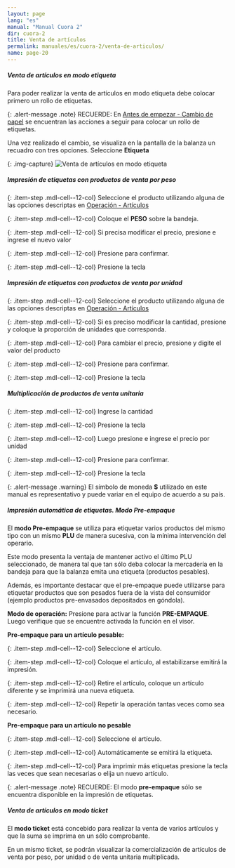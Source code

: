 ```yaml
---
layout: page
lang: "es"
manual: "Manual Cuora 2"
dir: cuora-2
title: Venta de artículos
permalink: manuales/es/cuora-2/venta-de-articulos/
name: page-20
---
```

##### Venta de artículos en modo etiqueta
Para poder realizar la venta de artículos en modo etiqueta debe colocar primero un rollo de etiquetas. 

{: .alert-message .note}
RECUERDE: En [Antes de empezar - Cambio de papel](../cambio-de-papel/index.html "Antes de empezar - Cambio de papel")  se encuentran las acciones a seguir para colocar un rollo de etiquetas.

Una vez realizado el cambio, se visualiza en la pantalla de la balanza un recuadro con tres opciones. Seleccione **Etiqueta**

{: .img-capture}
![Venta de artículos en modo etiqueta](../../../../images/es/cuora-2/cuora-neo-ventaetiqueta1.png "Venta de artículos en modo etiqueta")

##### Impresión de etiquetas con productos de venta por peso

{: .item-step  .mdl-cell--12-col} 
Seleccione el producto utilizando alguna de las opciones descriptas en [Operación - Artículos](../articulos/index.html "Operación - Artículos")

{: .item-step  .mdl-cell--12-col} 
Coloque el **PESO** sobre la bandeja.

{: .item-step  .mdl-cell--12-col} 
Si precisa modificar el precio, presione <span class="systel-tecla-28"><span class="path1"></span><span class="path2"></span><span class="path3"></span><span class="path4"></span></span> e ingrese el nuevo valor

{: .item-step  .mdl-cell--12-col} 
Presione <i class="systel-tecla-30 bg-2"></i> para confirmar.

{: .item-step  .mdl-cell--12-col} 
Presione la tecla <i class="systel-tecla-30 bg-2"></i>

##### Impresión de etiquetas con productos de venta por unidad

{: .item-step  .mdl-cell--12-col}
Seleccione el producto utilizando alguna de las opciones descriptas en [Operación - Artículos](../articulos/index.html "Operación - Artículos")

{: .item-step  .mdl-cell--12-col} 
Si es preciso modificar la cantidad, presione <i class="systel-tecla-29"></i> y coloque la proporción de unidades que corresponda.

{: .item-step  .mdl-cell--12-col} 
Para cambiar el precio, presione <span class="systel-tecla-28"><span class="path1"></span><span class="path2"></span><span class="path3"></span><span class="path4"></span></span> y digite el valor del producto 

{: .item-step  .mdl-cell--12-col} 
Presione <i class="systel-tecla-30 bg-2"></i> para confirmar.

{: .item-step  .mdl-cell--12-col} 
Presione la tecla <i class="systel-tecla-30 bg-2"></i>

##### Multiplicación de productos de venta unitaria

{: .item-step  .mdl-cell--12-col} 
Ingrese la cantidad

{: .item-step  .mdl-cell--12-col} 
Presione la tecla <i class="systel-tecla-29"></i>

{: .item-step  .mdl-cell--12-col} 
Luego presione <span class="systel-tecla-28"><span class="path1"></span><span class="path2"></span><span class="path3"></span><span class="path4"></span></span> e ingrese el precio por unidad

{: .item-step  .mdl-cell--12-col} 
Presione <i class="systel-tecla-30 bg-2"></i> para confirmar.

{: .item-step  .mdl-cell--12-col} 
Presione la tecla <i class="systel-tecla-30 bg-2"></i>

{: .alert-message .warning}
El símbolo de moneda **$** utilizado en este manual es representativo y puede variar en el equipo de acuerdo a su país.

##### Impresión automática de etiquetas. Modo Pre-empaque

El **modo Pre-empaque** se utiliza para etiquetar varios productos del mismo tipo con un mismo **PLU** de manera sucesiva, con la mínima intervención del operario.

Este modo presenta la ventaja de mantener activo el último PLU seleccionado, de manera tal que tan sólo deba colocar la mercadería en la bandeja para que la balanza emita una etiqueta (productos pesables).

Además, es importante destacar que el pre-empaque puede utilizarse para etiquetar productos que son pesados fuera de la vista del consumidor (ejemplo productos pre-envasados depositados en góndola).


**Modo de operación:**
Presione <i class="systel-tecla-3"></i> para activar la función **PRE-EMPAQUE**.
Luego verifique que se encuentre activada la función en el visor.

**Pre-empaque para un artículo pesable:**

{: .item-step  .mdl-cell--12-col} 
Seleccione el artículo.

{: .item-step  .mdl-cell--12-col} 
Coloque el artículo, al estabilizarse emitirá la impresión.

{: .item-step  .mdl-cell--12-col} 
Retire el artículo, coloque un artículo diferente y se imprimirá una nueva etiqueta.

{: .item-step  .mdl-cell--12-col} 
Repetir la operación tantas veces como sea necesario.

**Pre-empaque para un artículo no pesable**

{: .item-step  .mdl-cell--12-col} 
Seleccione el artículo.

{: .item-step  .mdl-cell--12-col} 
Automáticamente se emitirá la etiqueta.

{: .item-step  .mdl-cell--12-col} 
Para imprimir más etiquetas presione la tecla <i class="systel-tecla-30 bg-2"></i> las veces que sean necesarias o elija un nuevo artículo.

{: .alert-message .note}
RECUERDE: El modo **pre-empaque** sólo se encuentra disponible en la impresión de etiquetas.

##### Venta de artículos en modo ticket

El **modo ticket** está concebido para realizar la venta de varios artículos y que la suma se imprima en un sólo comprobante.

En un mismo ticket, se podrán visualizar la comercialización de artículos de venta por peso, por unidad o de venta unitaria multiplicada.

